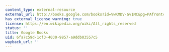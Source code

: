 ```yaml
---
content_type: external-resource
external_url: http://books.google.com/books?id=VwKMDV-Gv1MC&pg=PAfrontcover#v=onepage
has_external_license_warning: true
license: https://en.wikipedia.org/wiki/All_rights_reserved
status: ''
title: Google Books
uid: 6fa7c59d-1cf3-4030-9857-a9ddb03557c5
wayback_url: ''
---
```

